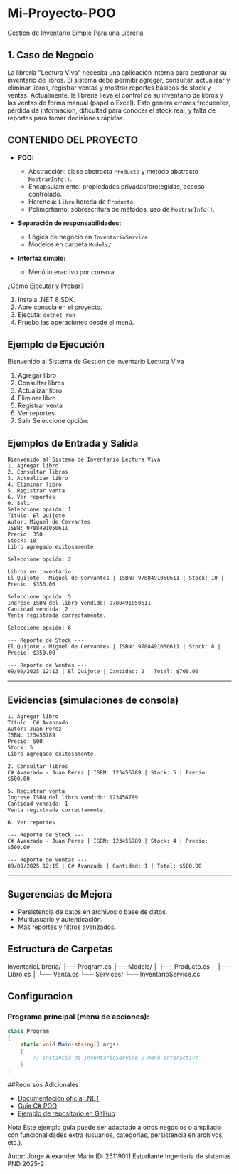
# Mi-Proyecto-POO
Gestion de Inventario Simple Para una Libreria

## 1. Caso de Negocio
La librería "Lectura Viva" necesita una aplicación interna para gestionar su inventario de libros. El sistema debe permitir agregar, consultar, actualizar y eliminar libros, registrar ventas y mostrar reportes básicos de stock y ventas.
Actualmente, la librería lleva el control de su inventario de libros y las ventas de forma manual (papel o Excel). Esto genera errores frecuentes, pérdida de información, dificultad para conocer el stock real, y falta de reportes para tomar decisiones rápidas.

## CONTENIDO DEL PROYECTO
- **POO:**  
  - Abstracción: clase abstracta `Producto` y método abstracto `MostrarInfo()`.
  - Encapsulamiento: propiedades privadas/protegidas, acceso controlado.
  - Herencia: `Libro` hereda de `Producto`.
  - Polimorfismo: sobrescritura de métodos, uso de `MostrarInfo()`.

- **Separación de responsabilidades:**  
  - Lógica de negocio en `InventarioService`.
  - Modelos en carpeta `Models/`.

- **Interfaz simple:**  
  - Menú interactivo por consola.
 
¿Cómo Ejecutar y Probar?
1. Instala .NET 8 SDK.
2. Abre consola en el proyecto.
3. Ejecuta: `dotnet run`
4. Prueba las operaciones desde el menú.

## Ejemplo de Ejecución

Bienvenido al Sistema de Gestión de Inventario Lectura Viva
1. Agregar libro
2. Consultar libros
3. Actualizar libro
4. Eliminar libro
5. Registrar venta
6. Ver reportes
0. Salir
Seleccione opción:

 ## Ejemplos de Entrada y Salida

```text
Bienvenido al Sistema de Inventario Lectura Viva
1. Agregar libro
2. Consultar libros
3. Actualizar libro
4. Eliminar libro
5. Registrar venta
6. Ver reportes
0. Salir
Seleccione opción: 1
Título: El Quijote
Autor: Miguel de Cervantes
ISBN: 9788491050611
Precio: 350
Stock: 10
Libro agregado exitosamente.

Seleccione opción: 2

Libros en inventario:
El Quijote - Miguel de Cervantes | ISBN: 9788491050611 | Stock: 10 | Precio: $350.00

Seleccione opción: 5
Ingrese ISBN del libro vendido: 9788491050611
Cantidad vendida: 2
Venta registrada correctamente.

Seleccione opción: 6

--- Reporte de Stock ---
El Quijote - Miguel de Cervantes | ISBN: 9788491050611 | Stock: 8 | Precio: $350.00

--- Reporte de Ventas ---
09/09/2025 12:13 | El Quijote | Cantidad: 2 | Total: $700.00
```

---

## Evidencias (simulaciones de consola)

```text
1. Agregar libro
Título: C# Avanzado
Autor: Juan Pérez
ISBN: 123456789
Precio: 500
Stock: 5
Libro agregado exitosamente.

2. Consultar libros
C# Avanzado - Juan Pérez | ISBN: 123456789 | Stock: 5 | Precio: $500.00

5. Registrar venta
Ingrese ISBN del libro vendido: 123456789
Cantidad vendida: 1
Venta registrada correctamente.

6. Ver reportes

--- Reporte de Stock ---
C# Avanzado - Juan Pérez | ISBN: 123456789 | Stock: 4 | Precio: $500.00

--- Reporte de Ventas ---
09/09/2025 12:15 | C# Avanzado | Cantidad: 1 | Total: $500.00
```

---


## Sugerencias de Mejora
- Persistencia de datos en archivos o base de datos.
- Multiusuario y autenticación.
- Más reportes y filtros avanzados.

## Estructura de Carpetas

InventarioLibreria/
├── Program.cs
├── Models/
│   ├── Producto.cs
│   ├── Libro.cs
│   └── Venta.cs
└── Services/
    └── InventarioService.cs

## Configuracion
### **Programa principal (menú de acciones):**
```csharp
class Program
{
    static void Main(string[] args)
    {
        // Instancia de InventarioService y menú interactivo
    }
}

```
##Recursos Adicionales

- [Documentación oficial .NET](https://learn.microsoft.com/es-es/dotnet/)
- [Guía C# POO](https://learn.microsoft.com/es-es/dotnet/csharp/programming-guide/concepts/object-oriented-programming)
- [Ejemplo de repositorio en GitHub](https://github.com/dotnet/samples/tree/main/csharp/getting-started/console-teleprompter)

Nota
Este ejemplo guía puede ser adaptado a otros negocios o ampliado con funcionalidades extra (usuarios, categorías, persistencia en archivos, etc.).

Autor:
Jorge Alexander Marin
ID: 25119011
Estudiante Ingenieria de sistemas
PND 2025-2


  

